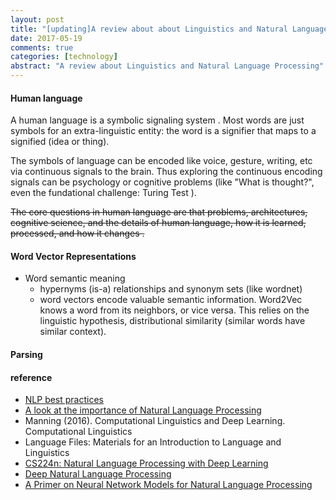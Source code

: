```yaml
---
layout: post
title: "[updating]A review about about Linguistics and Natural Language Processing"
date: 2017-05-19
comments: true
categories: [technology]
abstract: "A review about Linguistics and Natural Language Processing"
---
```


#### Human language
A human language is a symbolic signaling system . Most words are just symbols for an extra-linguistic entity: the word is a signifier that maps to a signified (idea or thing).

The symbols of language can be encoded like voice, gesture, writing, etc via continuous signals to the brain. Thus exploring the continuous encoding signals can be psychology or cognitive problems (like "What is thought?", even the fundational challenge: Turing Test ).

<del>The core questions in human language are that problems, architectures, cognitive science, and the details of human language, how it is learned, processed, and how it changes .</del>


#### Word Vector Representations
 * Word semantic meaning
   - hypernyms (is-a) relationships and synonym sets (like wordnet)
   - word vectors encode valuable semantic information. Word2Vec knows a word from its neighbors, or vice versa. This relies on the linguistic hypothesis, distributional similarity (similar words have similar context).


#### Parsing

#### #


#### reference
* [NLP best practices](http://ruder.io/deep-learning-nlp-best-practices/index.html#introduction)
* [A look at the importance of Natural Language Processing](http://mitp.nautil.us/article/170/last-words-computational-linguistics-and-deep-learning)
* Manning (2016). Computational Linguistics and Deep Learning. Computational Linguistics
* Language Files: Materials for an Introduction to Language and Linguistics
* [CS224n: Natural Language Processing with Deep Learning](http://web.stanford.edu/class/cs224n/index.html)
* [Deep Natural Language Processing](https://github.com/oxford-cs-deepnlp-2017/lectures)
* [A Primer on Neural Network Models for Natural Language Processing](http://pquentin.github.io/nnlp/nnlp.html)

